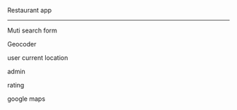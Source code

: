 Restaurant app

-----

Muti search form

Geocoder

user current location

admin

rating

google maps




